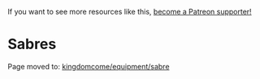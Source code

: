 <!-- TITLE: Sabres -->

If you want to see more resources like this, [become a Patreon supporter!](https://www.patreon.com/fireundubh) 

# Sabres

Page moved to: [kingdomcome/equipment/sabre](/kingdomcome/equipment/sabre)